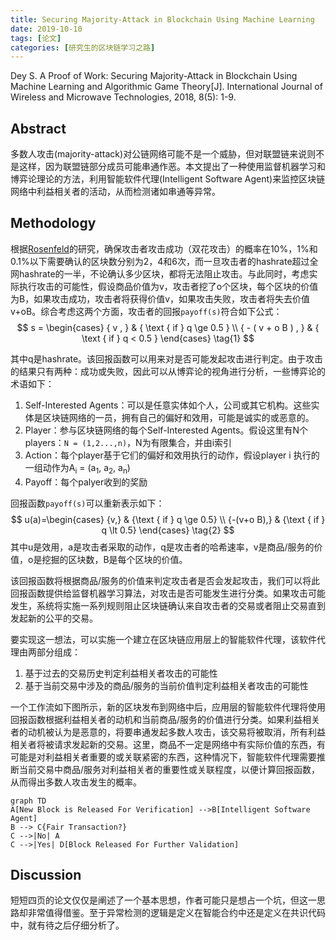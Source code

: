```yaml
---
title: Securing Majority-Attack in Blockchain Using Machine Learning
date: 2019-10-10
tags: [论文]
categories: [研究生的区块链学习之路]
---
```


Dey S. A Proof of Work: Securing Majority-Attack in Blockchain Using Machine Learning and Algorithmic Game Theory[J]. International Journal of Wireless and Microwave Technologies, 2018, 8(5): 1-9.

## Abstract

多数人攻击(majority-attack)对公链网络可能不是一个威胁，但对联盟链来说则不是这样，因为联盟链部分成员可能串通作恶。本文提出了一种使用监督机器学习和博弈论理论的方法，利用智能软件代理(Intelligent Software Agent)来监控区块链网络中利益相关者的活动，从而检测诸如串通等异常。

## Methodology

根据[Rosenfeld](https://arxiv.org/pdf/1402.2009.pdf)的研究，确保攻击者攻击成功（双花攻击）的概率在10%，1%和0.1%以下需要确认的区块数分别为2，4和6次，而一旦攻击者的hashrate超过全网hashrate的一半，不论确认多少区块，都将无法阻止攻击。与此同时，考虑实际执行攻击的可能性，假设商品价值为v，攻击者挖了o个区块，每个区块的价值为B，如果攻击成功，攻击者将获得价值v，如果攻击失败，攻击者将失去价值v+oB。综合考虑这两个方面，攻击者的回报`payoff(s)`符合如下公式：
$$
s = \begin{cases} 
	{ v , } & { \text { if } q \ge 0.5 } \\ 
	{ - ( v + o B ) , } & { \text { if } q < 0.5 } 
	\end{cases} \tag{1}
$$

其中q是hashrate。该回报函数可以用来对是否可能发起攻击进行判定。由于攻击的结果只有两种：成功或失败，因此可以从博弈论的视角进行分析，一些博弈论的术语如下：

1. Self-Interested Agents：可以是任意实体如个人，公司或其它机构。这些实体是区块链网络的一员，拥有自己的偏好和效用，可能是诚实的或恶意的。
2. Player：参与区块链网络的每个Self-Interested Agents。假设这里有N个players：`N = (1,2...,n)`，N为有限集合，并由i索引
3. Action：每个player基于它们的偏好和效用执行的动作，假设player i 执行的一组动作为A<sub>i</sub> = (a<sub>1</sub>, a<sub>2</sub>, a<sub>n</sub>)
4. Payoff：每个palyer收到的奖励

回报函数`payoff(s)`可以重新表示如下：
$$
u(a)=\begin{cases}
	{v,} & {\text { if } q \ge 0.5} \\ 
	{-(v+o B),} & {\text { if } q \lt 0.5}
	\end{cases} \tag{2}
$$
其中u是效用，a是攻击者采取的动作，q是攻击者的哈希速率，v是商品/服务的价值，o是挖掘的区块数，B是每个区块的价值。

该回报函数将根据商品/服务的价值来判定攻击者是否会发起攻击，我们可以将此回报函数提供给监督机器学习算法，对攻击是否可能发生进行分类。如果攻击可能发生，系统将实施一系列规则阻止区块链确认来自攻击者的交易或者阻止交易直到发起新的公平的交易。

要实现这一想法，可以实施一个建立在区块链应用层上的智能软件代理，该软件代理由两部分组成：

1. 基于过去的交易历史判定利益相关者攻击的可能性
2. 基于当前交易中涉及的商品/服务的当前价值判定利益相关者攻击的可能性

一个工作流如下图所示，新的区块发布到网络中后，应用层的智能软件代理将使用回报函数根据利益相关者的动机和当前商品/服务的价值进行分类。如果利益相关者的动机被认为是恶意的，将要串通发起多数人攻击，该交易将被取消，所有利益相关者将被请求发起新的交易。这里，商品不一定是网络中有实际价值的东西，有可能是对利益相关者重要的或关联紧密的东西，这种情况下，智能软件代理需要推断当前交易中商品/服务对利益相关者的重要性或关联程度，以便计算回报函数，从而得出多数人攻击发生的概率。

```mermaid
graph TD
A[New Block is Released For Verification] -->B[Intelligent Software Agent]
B --> C{Fair Transaction?}
C -->|No| A
C -->|Yes| D[Block Released For Further Validation]

```

## Discussion

短短四页的论文仅仅是阐述了一个基本思想，作者可能只是想占一个坑，但这一思路却非常值得借鉴。至于异常检测的逻辑是定义在智能合约中还是定义在共识代码中，就有待之后仔细分析了。

